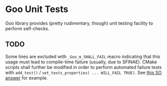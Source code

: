 # Goo Unit Tests

Goo library provides (pretty rudimentary, though) unit testing facility to
perform self-checks.

## TODO

Some lines are excluded with `_Goo_m_SHALL_FAIL` macro indicating that this
usage must lead to compile-time failure (usually, due to SFINAE). CMake scripts
shall further be modified in order to perform automated failure tests with
`add_test()` / `set_tests_properties( ... WILL_FAIL TRUE)`. See
[this SO answer](https://stackoverflow.com/a/30191576/1734499) for example.

